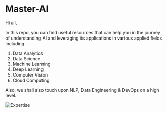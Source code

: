 # Master-AI

Hi all, 

In this repo, you can find useful resources that can help you in the journey of understanding AI and leveraging its applications in various applied fields including:

1. Data Analytics
2. Data Science
3. Machine Learning
4. Deep Learning
5. Computer Vision
6. Cloud Computing

Also, we shall also touch upon NLP, Data Engineering & DevOps on a high level.

![Expertise](https://user-images.githubusercontent.com/54996245/138311518-77496d98-7c43-43d2-879b-27e29c3a5971.jpg)

